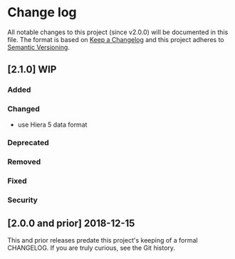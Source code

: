 <!--
# This file is part of the doubledog-kerberos Puppet module.
# Copyright 2018-2019 John Florian
# SPDX-License-Identifier: GPL-3.0-or-later

Template

## [VERSION] DATE/WIP
### Added
### Changed
### Deprecated
### Removed
### Fixed
### Security

-->

# Change log

All notable changes to this project (since v2.0.0) will be documented in this file.  The format is based on [Keep a Changelog](http://keepachangelog.com/en/1.0.0/) and this project adheres to [Semantic Versioning](http://semver.org).

## [2.1.0] WIP
### Added
### Changed
- use Hiera 5 data format
### Deprecated
### Removed
### Fixed
### Security

## [2.0.0 and prior] 2018-12-15

This and prior releases predate this project's keeping of a formal CHANGELOG.  If you are truly curious, see the Git history.
